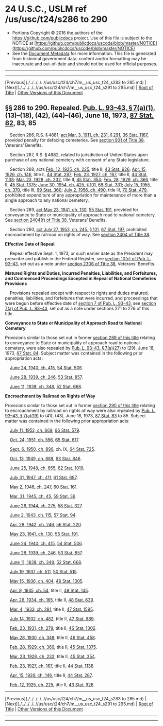 ---
---

# 24 U.S.C., USLM ref /us/usc/t24/s286 to 290

* Portions Copyright © 2016 the authors of the https://github.com/publicdocs project.
  Use of this file is subject to the NOTICE at [https://github.com/publicdocs/uscode/blob/master/NOTICE](https://github.com/publicdocs/uscode/blob/master/NOTICE)
* See the [Document Metadata](././../../../..//README.md) for more information.
  This file is generated from historical government data; content and/or formatting may be inaccurate and out-of-date and should not be used for official purposes.

----------
----------

[Previous](./../../../..//us/usc/t24/ch7/m__us_usc_t24_s283 to 285.md) | [Next](./../../../..//us/usc/t24/ch7/m__us_usc_t24_s291 to 295.md) | [Root of Title](./../../../../) | [Other Versions of this Document](https://publicdocs.github.io/go/links?ns=uslm&ref=%2Fus%2Fusc%2Ft24%2Fs286+to+290)

## §§ 286 to 290. Repealed. [Pub. L. 93–43, § 7(a)(1)][/us/pl/93/43/s7/a/1], (13)–(18), (42), (44)–(46), June 18, 1973, [87 Stat. 82][/us/stat/87/82], 83, 85

    Section 286, R.S. § 4881; [act Mar. 3, 1911, ch. 231, § 291][/us/act/1911-03-03/ch231/s291], [36 Stat. 1167][/us/stat/36/1167], provided penalty for defacing cemeteries. See [section 901 of Title 38][/us/usc/t38/s901], Veterans’ Benefits.

    Section 287, R.S. § 4882, related to jurisdiction of United States upon purchase of any national cemetery with consent of any State legislature.

    Section 288, acts [Feb. 12, 1925, ch. 225][/us/act/1925-02-12/ch225], title II, [43 Stat. 926][/us/stat/43/926]; [Apr. 15, 1926, ch. 146][/us/act/1926-04-15/ch146], title II, [44 Stat. 287][/us/stat/44/287]; [Feb. 23, 1927, ch. 167][/us/act/1927-02-23/ch167], title II, [44 Stat. 1138][/us/stat/44/1138]; [Mar. 23, 1928, ch. 232][/us/act/1928-03-23/ch232], title II, [45 Stat. 354][/us/stat/45/354]; [Feb. 28, 1929, ch. 366][/us/act/1929-02-28/ch366], title II, [45 Stat. 1375][/us/stat/45/1375]; [June 30, 1954, ch. 425, § 101][/us/act/1954-06-30/ch425/s101], [68 Stat. 331][/us/stat/68/331]; [July 15, 1955, ch. 370][/us/act/1955-07-15/ch370], title III, [69 Stat. 360][/us/stat/69/360]; [July 2, 1956, ch. 490][/us/act/1956-07-02/ch490], title III, [70 Stat. 479][/us/stat/70/479], prohibited expenditure of any appropriation for maintenance of more than a single approach to any national cemetery.

    Section 289, [act May 23, 1941, ch. 130][/us/act/1941-05-23/ch130], [55 Stat. 191][/us/stat/55/191], provided for conveyance to State or municipality of approach road to national cemetery. See [section 2404(f) of Title 38][/us/usc/t38/s2404/f], Veterans’ Benefits.

    Section 290, [act July 27, 1953, ch. 245, § 101][/us/act/1953-07-27/ch245/s101], [67 Stat. 197][/us/stat/67/197], prohibited encroachment by railroad on rights of way. See [section 2404 of Title 38][/us/usc/t38/s2404].

 __Effective Date of Repeal__ 

    Repeal effective Sept. 1, 1973, or such earlier date as the President may prescribe and publish in the Federal Register, see [section 10(c) of Pub. L. 93–43][/us/pl/93/43/s10/c], set out as a note under [section 2306 of Title 38][/us/usc/t38/s2306], Veterans’ Benefits.

 __Matured Rights and Duties, Incurred Penalties, Liabilities, and Forfeitures, and Commenced Proceedings Excepted in Repeal of National Cemeteries Provisions__ 

    Provisions repealed except with respect to rights and duties matured, penalties, liabilities, and forfeitures that were incurred, and proceedings that were begun before effective date of [section 7 of Pub. L. 93–43][/us/pl/93/43/s7], see [section 7(a) of Pub. L. 93–43][/us/pl/93/43/s7/a], set out as a note under sections 271 to 276 of this title.

 __Conveyance to State or Municipality of Approach Road to National Cemetery__ 

Provisions similar to those set out in former [section 289 of this title][/us/usc/t24/s289] relating to conveyance to State or municipality of approach road to national cemetery, were also repealed by [Pub. L. 93–43, § 7(a)(27)][/us/pl/93/43/s7/a/27] to (29), June 18, 1973, [67 Stat. 84][/us/stat/67/84]. Subject matter was contained in the following prior appropriation acts:

    [June 24, 1940, ch. 415][/us/act/1940-06-24/ch415], [54 Stat. 506][/us/stat/54/506].

    [June 28, 1939, ch. 246][/us/act/1939-06-28/ch246], [53 Stat. 857][/us/stat/53/857].

    [June 11, 1938, ch. 348][/us/act/1938-06-11/ch348], [52 Stat. 668][/us/stat/52/668].

 __Encroachment by Railroad on Rights of Way__ 

Provisions similar to those set out in former [section 290 of this title][/us/usc/t24/s290] relating to encroachment by railroad on rights of way were also repealed by [Pub. L. 93–43, § 7(a)(19)][/us/pl/93/43/s7/a/19] to (41), (43), June 18, 1973, [87 Stat. 83][/us/stat/87/83] to 85. Subject matter was contained in the following prior appropriation acts:

    [July 11, 1952, ch. 669][/us/act/1952-07-11/ch669], [66 Stat. 579][/us/stat/66/579].

    [Oct. 24, 1951, ch. 556][/us/act/1951-10-24/ch556], [65 Stat. 617][/us/stat/65/617].

    [Sept. 6, 1950, ch. 896][/us/act/1950-09-06/ch896], ch. IX, [64 Stat. 725][/us/stat/64/725].

    [Oct. 13, 1949, ch. 688][/us/act/1949-10-13/ch688], [63 Stat. 846][/us/stat/63/846].

    [June 25, 1948, ch. 655][/us/act/1948-06-25/ch655], [62 Stat. 1019][/us/stat/62/1019].

    [July 31, 1947, ch. 411][/us/act/1947-07-31/ch411], [61 Stat. 687][/us/stat/61/687].

    [May 2, 1946, ch. 247][/us/act/1946-05-02/ch247], [60 Stat. 161][/us/stat/60/161].

    [Mar. 31, 1945, ch. 45][/us/act/1945-03-31/ch45], [59 Stat. 39][/us/stat/59/39].

    [June 26, 1944, ch. 275][/us/act/1944-06-26/ch275], [58 Stat. 327][/us/stat/58/327].

    [June 2, 1943, ch. 115][/us/act/1943-06-02/ch115], [57 Stat. 94][/us/stat/57/94].

    [Apr. 28, 1942, ch. 246][/us/act/1942-04-28/ch246], [56 Stat. 220][/us/stat/56/220].

    [May 23, 1941, ch. 130][/us/act/1941-05-23/ch130], [55 Stat. 191][/us/stat/55/191].

    [June 24, 1940, ch. 415][/us/act/1940-06-24/ch415], [54 Stat. 506][/us/stat/54/506].

    [June 28, 1939, ch. 246][/us/act/1939-06-28/ch246], [53 Stat. 857][/us/stat/53/857].

    [June 11, 1938, ch. 348][/us/act/1938-06-11/ch348], [52 Stat. 668][/us/stat/52/668].

    [July 19, 1937, ch. 511][/us/act/1937-07-19/ch511], [50 Stat. 515][/us/stat/50/515].

    [May 15, 1936, ch. 404][/us/act/1936-05-15/ch404], [49 Stat. 1305][/us/stat/49/1305].

    [Apr. 9, 1935, ch. 54][/us/act/1935-04-09/ch54], title II, [49 Stat. 145][/us/stat/49/145].

    [Apr. 26, 1934, ch. 165][/us/act/1934-04-26/ch165], title II, [48 Stat. 639][/us/stat/48/639].

    [Mar. 4, 1933, ch. 281][/us/act/1933-03-04/ch281], title II, [47 Stat. 1595][/us/stat/47/1595].

    [July 14, 1932, ch. 482][/us/act/1932-07-14/ch482], title II, [47 Stat. 689][/us/stat/47/689].

    [Feb. 23, 1931, ch. 279][/us/act/1931-02-23/ch279], title II, [46 Stat. 1302][/us/stat/46/1302].

    [May 28, 1930, ch. 348][/us/act/1930-05-28/ch348], title II, [46 Stat. 458][/us/stat/46/458].

    [Feb. 28, 1929, ch. 366][/us/act/1929-02-28/ch366], title II, [45 Stat. 1375][/us/stat/45/1375].

    [Mar. 23, 1928, ch. 232][/us/act/1928-03-23/ch232], title II, [45 Stat. 354][/us/stat/45/354].

    [Feb. 23, 1927, ch. 167][/us/act/1927-02-23/ch167], title II, [44 Stat. 1138][/us/stat/44/1138].

    [Apr. 15, 1926, ch. 146][/us/act/1926-04-15/ch146], title II, [44 Stat. 287][/us/stat/44/287].

    [Feb. 12, 1925, ch. 225][/us/act/1925-02-12/ch225], title II, [43 Stat. 926][/us/stat/43/926].

----------

[Previous](./../../../..//us/usc/t24/ch7/m__us_usc_t24_s283 to 285.md) | [Next](./../../../..//us/usc/t24/ch7/m__us_usc_t24_s291 to 295.md) | [Root of Title](./../../../../) | [Other Versions of this Document](https://publicdocs.github.io/go/links?ns=uslm&ref=%2Fus%2Fusc%2Ft24%2Fs286+to+290)

----------
----------

[/us/pl/93/43/s7/a/1]: https://publicdocs.github.io/go/links?ns=uslm&ref=%2Fus%2Fpl%2F93%2F43%2Fs7%2Fa%2F1
[/us/stat/87/82]: https://publicdocs.github.io/go/links?ns=uslm&ref=%2Fus%2Fstat%2F87%2F82
[/us/act/1911-03-03/ch231/s291]: https://publicdocs.github.io/go/links?ns=uslm&ref=%2Fus%2Fact%2F1911-03-03%2Fch231%2Fs291
[/us/stat/36/1167]: https://publicdocs.github.io/go/links?ns=uslm&ref=%2Fus%2Fstat%2F36%2F1167
[/us/usc/t38/s901]: https://publicdocs.github.io/go/links?ns=uslm&ref=%2Fus%2Fusc%2Ft38%2Fs901
[/us/act/1925-02-12/ch225]: https://publicdocs.github.io/go/links?ns=uslm&ref=%2Fus%2Fact%2F1925-02-12%2Fch225
[/us/stat/43/926]: https://publicdocs.github.io/go/links?ns=uslm&ref=%2Fus%2Fstat%2F43%2F926
[/us/act/1926-04-15/ch146]: https://publicdocs.github.io/go/links?ns=uslm&ref=%2Fus%2Fact%2F1926-04-15%2Fch146
[/us/stat/44/287]: https://publicdocs.github.io/go/links?ns=uslm&ref=%2Fus%2Fstat%2F44%2F287
[/us/act/1927-02-23/ch167]: https://publicdocs.github.io/go/links?ns=uslm&ref=%2Fus%2Fact%2F1927-02-23%2Fch167
[/us/stat/44/1138]: https://publicdocs.github.io/go/links?ns=uslm&ref=%2Fus%2Fstat%2F44%2F1138
[/us/act/1928-03-23/ch232]: https://publicdocs.github.io/go/links?ns=uslm&ref=%2Fus%2Fact%2F1928-03-23%2Fch232
[/us/stat/45/354]: https://publicdocs.github.io/go/links?ns=uslm&ref=%2Fus%2Fstat%2F45%2F354
[/us/act/1929-02-28/ch366]: https://publicdocs.github.io/go/links?ns=uslm&ref=%2Fus%2Fact%2F1929-02-28%2Fch366
[/us/stat/45/1375]: https://publicdocs.github.io/go/links?ns=uslm&ref=%2Fus%2Fstat%2F45%2F1375
[/us/act/1954-06-30/ch425/s101]: https://publicdocs.github.io/go/links?ns=uslm&ref=%2Fus%2Fact%2F1954-06-30%2Fch425%2Fs101
[/us/stat/68/331]: https://publicdocs.github.io/go/links?ns=uslm&ref=%2Fus%2Fstat%2F68%2F331
[/us/act/1955-07-15/ch370]: https://publicdocs.github.io/go/links?ns=uslm&ref=%2Fus%2Fact%2F1955-07-15%2Fch370
[/us/stat/69/360]: https://publicdocs.github.io/go/links?ns=uslm&ref=%2Fus%2Fstat%2F69%2F360
[/us/act/1956-07-02/ch490]: https://publicdocs.github.io/go/links?ns=uslm&ref=%2Fus%2Fact%2F1956-07-02%2Fch490
[/us/stat/70/479]: https://publicdocs.github.io/go/links?ns=uslm&ref=%2Fus%2Fstat%2F70%2F479
[/us/act/1941-05-23/ch130]: https://publicdocs.github.io/go/links?ns=uslm&ref=%2Fus%2Fact%2F1941-05-23%2Fch130
[/us/stat/55/191]: https://publicdocs.github.io/go/links?ns=uslm&ref=%2Fus%2Fstat%2F55%2F191
[/us/usc/t38/s2404/f]: https://publicdocs.github.io/go/links?ns=uslm&ref=%2Fus%2Fusc%2Ft38%2Fs2404%2Ff
[/us/act/1953-07-27/ch245/s101]: https://publicdocs.github.io/go/links?ns=uslm&ref=%2Fus%2Fact%2F1953-07-27%2Fch245%2Fs101
[/us/stat/67/197]: https://publicdocs.github.io/go/links?ns=uslm&ref=%2Fus%2Fstat%2F67%2F197
[/us/usc/t38/s2404]: https://publicdocs.github.io/go/links?ns=uslm&ref=%2Fus%2Fusc%2Ft38%2Fs2404
[/us/pl/93/43/s10/c]: https://publicdocs.github.io/go/links?ns=uslm&ref=%2Fus%2Fpl%2F93%2F43%2Fs10%2Fc
[/us/usc/t38/s2306]: https://publicdocs.github.io/go/links?ns=uslm&ref=%2Fus%2Fusc%2Ft38%2Fs2306
[/us/pl/93/43/s7]: https://publicdocs.github.io/go/links?ns=uslm&ref=%2Fus%2Fpl%2F93%2F43%2Fs7
[/us/pl/93/43/s7/a]: https://publicdocs.github.io/go/links?ns=uslm&ref=%2Fus%2Fpl%2F93%2F43%2Fs7%2Fa
[/us/usc/t24/s289]: https://publicdocs.github.io/go/links?ns=uslm&ref=%2Fus%2Fusc%2Ft24%2Fs289
[/us/pl/93/43/s7/a/27]: https://publicdocs.github.io/go/links?ns=uslm&ref=%2Fus%2Fpl%2F93%2F43%2Fs7%2Fa%2F27
[/us/stat/67/84]: https://publicdocs.github.io/go/links?ns=uslm&ref=%2Fus%2Fstat%2F67%2F84
[/us/act/1940-06-24/ch415]: https://publicdocs.github.io/go/links?ns=uslm&ref=%2Fus%2Fact%2F1940-06-24%2Fch415
[/us/stat/54/506]: https://publicdocs.github.io/go/links?ns=uslm&ref=%2Fus%2Fstat%2F54%2F506
[/us/act/1939-06-28/ch246]: https://publicdocs.github.io/go/links?ns=uslm&ref=%2Fus%2Fact%2F1939-06-28%2Fch246
[/us/stat/53/857]: https://publicdocs.github.io/go/links?ns=uslm&ref=%2Fus%2Fstat%2F53%2F857
[/us/act/1938-06-11/ch348]: https://publicdocs.github.io/go/links?ns=uslm&ref=%2Fus%2Fact%2F1938-06-11%2Fch348
[/us/stat/52/668]: https://publicdocs.github.io/go/links?ns=uslm&ref=%2Fus%2Fstat%2F52%2F668
[/us/usc/t24/s290]: https://publicdocs.github.io/go/links?ns=uslm&ref=%2Fus%2Fusc%2Ft24%2Fs290
[/us/pl/93/43/s7/a/19]: https://publicdocs.github.io/go/links?ns=uslm&ref=%2Fus%2Fpl%2F93%2F43%2Fs7%2Fa%2F19
[/us/stat/87/83]: https://publicdocs.github.io/go/links?ns=uslm&ref=%2Fus%2Fstat%2F87%2F83
[/us/act/1952-07-11/ch669]: https://publicdocs.github.io/go/links?ns=uslm&ref=%2Fus%2Fact%2F1952-07-11%2Fch669
[/us/stat/66/579]: https://publicdocs.github.io/go/links?ns=uslm&ref=%2Fus%2Fstat%2F66%2F579
[/us/act/1951-10-24/ch556]: https://publicdocs.github.io/go/links?ns=uslm&ref=%2Fus%2Fact%2F1951-10-24%2Fch556
[/us/stat/65/617]: https://publicdocs.github.io/go/links?ns=uslm&ref=%2Fus%2Fstat%2F65%2F617
[/us/act/1950-09-06/ch896]: https://publicdocs.github.io/go/links?ns=uslm&ref=%2Fus%2Fact%2F1950-09-06%2Fch896
[/us/stat/64/725]: https://publicdocs.github.io/go/links?ns=uslm&ref=%2Fus%2Fstat%2F64%2F725
[/us/act/1949-10-13/ch688]: https://publicdocs.github.io/go/links?ns=uslm&ref=%2Fus%2Fact%2F1949-10-13%2Fch688
[/us/stat/63/846]: https://publicdocs.github.io/go/links?ns=uslm&ref=%2Fus%2Fstat%2F63%2F846
[/us/act/1948-06-25/ch655]: https://publicdocs.github.io/go/links?ns=uslm&ref=%2Fus%2Fact%2F1948-06-25%2Fch655
[/us/stat/62/1019]: https://publicdocs.github.io/go/links?ns=uslm&ref=%2Fus%2Fstat%2F62%2F1019
[/us/act/1947-07-31/ch411]: https://publicdocs.github.io/go/links?ns=uslm&ref=%2Fus%2Fact%2F1947-07-31%2Fch411
[/us/stat/61/687]: https://publicdocs.github.io/go/links?ns=uslm&ref=%2Fus%2Fstat%2F61%2F687
[/us/act/1946-05-02/ch247]: https://publicdocs.github.io/go/links?ns=uslm&ref=%2Fus%2Fact%2F1946-05-02%2Fch247
[/us/stat/60/161]: https://publicdocs.github.io/go/links?ns=uslm&ref=%2Fus%2Fstat%2F60%2F161
[/us/act/1945-03-31/ch45]: https://publicdocs.github.io/go/links?ns=uslm&ref=%2Fus%2Fact%2F1945-03-31%2Fch45
[/us/stat/59/39]: https://publicdocs.github.io/go/links?ns=uslm&ref=%2Fus%2Fstat%2F59%2F39
[/us/act/1944-06-26/ch275]: https://publicdocs.github.io/go/links?ns=uslm&ref=%2Fus%2Fact%2F1944-06-26%2Fch275
[/us/stat/58/327]: https://publicdocs.github.io/go/links?ns=uslm&ref=%2Fus%2Fstat%2F58%2F327
[/us/act/1943-06-02/ch115]: https://publicdocs.github.io/go/links?ns=uslm&ref=%2Fus%2Fact%2F1943-06-02%2Fch115
[/us/stat/57/94]: https://publicdocs.github.io/go/links?ns=uslm&ref=%2Fus%2Fstat%2F57%2F94
[/us/act/1942-04-28/ch246]: https://publicdocs.github.io/go/links?ns=uslm&ref=%2Fus%2Fact%2F1942-04-28%2Fch246
[/us/stat/56/220]: https://publicdocs.github.io/go/links?ns=uslm&ref=%2Fus%2Fstat%2F56%2F220
[/us/act/1941-05-23/ch130]: https://publicdocs.github.io/go/links?ns=uslm&ref=%2Fus%2Fact%2F1941-05-23%2Fch130
[/us/stat/55/191]: https://publicdocs.github.io/go/links?ns=uslm&ref=%2Fus%2Fstat%2F55%2F191
[/us/act/1940-06-24/ch415]: https://publicdocs.github.io/go/links?ns=uslm&ref=%2Fus%2Fact%2F1940-06-24%2Fch415
[/us/stat/54/506]: https://publicdocs.github.io/go/links?ns=uslm&ref=%2Fus%2Fstat%2F54%2F506
[/us/act/1939-06-28/ch246]: https://publicdocs.github.io/go/links?ns=uslm&ref=%2Fus%2Fact%2F1939-06-28%2Fch246
[/us/stat/53/857]: https://publicdocs.github.io/go/links?ns=uslm&ref=%2Fus%2Fstat%2F53%2F857
[/us/act/1938-06-11/ch348]: https://publicdocs.github.io/go/links?ns=uslm&ref=%2Fus%2Fact%2F1938-06-11%2Fch348
[/us/stat/52/668]: https://publicdocs.github.io/go/links?ns=uslm&ref=%2Fus%2Fstat%2F52%2F668
[/us/act/1937-07-19/ch511]: https://publicdocs.github.io/go/links?ns=uslm&ref=%2Fus%2Fact%2F1937-07-19%2Fch511
[/us/stat/50/515]: https://publicdocs.github.io/go/links?ns=uslm&ref=%2Fus%2Fstat%2F50%2F515
[/us/act/1936-05-15/ch404]: https://publicdocs.github.io/go/links?ns=uslm&ref=%2Fus%2Fact%2F1936-05-15%2Fch404
[/us/stat/49/1305]: https://publicdocs.github.io/go/links?ns=uslm&ref=%2Fus%2Fstat%2F49%2F1305
[/us/act/1935-04-09/ch54]: https://publicdocs.github.io/go/links?ns=uslm&ref=%2Fus%2Fact%2F1935-04-09%2Fch54
[/us/stat/49/145]: https://publicdocs.github.io/go/links?ns=uslm&ref=%2Fus%2Fstat%2F49%2F145
[/us/act/1934-04-26/ch165]: https://publicdocs.github.io/go/links?ns=uslm&ref=%2Fus%2Fact%2F1934-04-26%2Fch165
[/us/stat/48/639]: https://publicdocs.github.io/go/links?ns=uslm&ref=%2Fus%2Fstat%2F48%2F639
[/us/act/1933-03-04/ch281]: https://publicdocs.github.io/go/links?ns=uslm&ref=%2Fus%2Fact%2F1933-03-04%2Fch281
[/us/stat/47/1595]: https://publicdocs.github.io/go/links?ns=uslm&ref=%2Fus%2Fstat%2F47%2F1595
[/us/act/1932-07-14/ch482]: https://publicdocs.github.io/go/links?ns=uslm&ref=%2Fus%2Fact%2F1932-07-14%2Fch482
[/us/stat/47/689]: https://publicdocs.github.io/go/links?ns=uslm&ref=%2Fus%2Fstat%2F47%2F689
[/us/act/1931-02-23/ch279]: https://publicdocs.github.io/go/links?ns=uslm&ref=%2Fus%2Fact%2F1931-02-23%2Fch279
[/us/stat/46/1302]: https://publicdocs.github.io/go/links?ns=uslm&ref=%2Fus%2Fstat%2F46%2F1302
[/us/act/1930-05-28/ch348]: https://publicdocs.github.io/go/links?ns=uslm&ref=%2Fus%2Fact%2F1930-05-28%2Fch348
[/us/stat/46/458]: https://publicdocs.github.io/go/links?ns=uslm&ref=%2Fus%2Fstat%2F46%2F458
[/us/act/1929-02-28/ch366]: https://publicdocs.github.io/go/links?ns=uslm&ref=%2Fus%2Fact%2F1929-02-28%2Fch366
[/us/stat/45/1375]: https://publicdocs.github.io/go/links?ns=uslm&ref=%2Fus%2Fstat%2F45%2F1375
[/us/act/1928-03-23/ch232]: https://publicdocs.github.io/go/links?ns=uslm&ref=%2Fus%2Fact%2F1928-03-23%2Fch232
[/us/stat/45/354]: https://publicdocs.github.io/go/links?ns=uslm&ref=%2Fus%2Fstat%2F45%2F354
[/us/act/1927-02-23/ch167]: https://publicdocs.github.io/go/links?ns=uslm&ref=%2Fus%2Fact%2F1927-02-23%2Fch167
[/us/stat/44/1138]: https://publicdocs.github.io/go/links?ns=uslm&ref=%2Fus%2Fstat%2F44%2F1138
[/us/act/1926-04-15/ch146]: https://publicdocs.github.io/go/links?ns=uslm&ref=%2Fus%2Fact%2F1926-04-15%2Fch146
[/us/stat/44/287]: https://publicdocs.github.io/go/links?ns=uslm&ref=%2Fus%2Fstat%2F44%2F287
[/us/act/1925-02-12/ch225]: https://publicdocs.github.io/go/links?ns=uslm&ref=%2Fus%2Fact%2F1925-02-12%2Fch225
[/us/stat/43/926]: https://publicdocs.github.io/go/links?ns=uslm&ref=%2Fus%2Fstat%2F43%2F926


